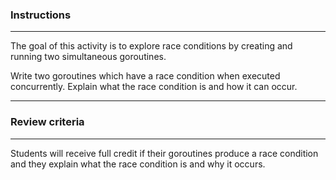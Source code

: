 ### Instructions

---

The goal of this activity is to explore race conditions by creating and running two simultaneous goroutines.

Write two goroutines which have a race condition when executed concurrently. Explain what the race condition is and how it can occur.

---

### Review criteria

---

Students will receive full credit if their goroutines produce a race condition and they explain what the race condition is and why it occurs.
